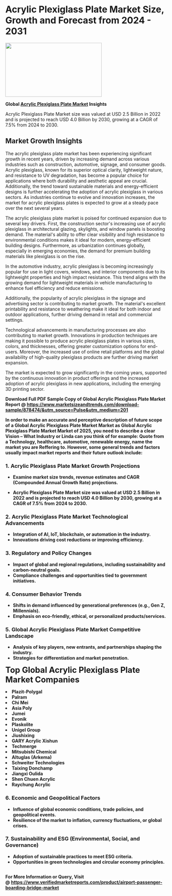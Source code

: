 <H1>Acrylic Plexiglass Plate Market Size, Growth and Forecast from 2024 - 2031</H1><img class="aligncenter size-medium wp-image-584254" src="https://thirdeyenews.in/wp-content/uploads/2024/09/Global-Market-Research-300x168.jpeg" alt="" width="300" height="168" /><p><strong>Global&nbsp;<a href="https://www.marketsizeandtrends.com/download-sample/878474/&amp;utm_source=Pulse&amp;utm_medium=201">Acrylic Plexiglass Plate Market</a> Insights</strong></p><p>Acrylic Plexiglass Plate Market size was valued at USD 2.5 Billion in 2022 and is projected to reach USD 4.0 Billion by 2030, growing at a CAGR of 7.5% from 2024 to 2030.</p><p><h2>Market Growth Insights</h2> <p>The acrylic plexiglass plate market has been experiencing significant growth in recent years, driven by increasing demand across various industries such as construction, automotive, signage, and consumer goods. Acrylic plexiglass, known for its superior optical clarity, lightweight nature, and resistance to UV degradation, has become a popular choice for applications where both durability and aesthetic appeal are crucial. Additionally, the trend toward sustainable materials and energy-efficient designs is further accelerating the adoption of acrylic plexiglass in various sectors. As industries continue to evolve and innovation increases, the market for acrylic plexiglass plates is expected to grow at a steady pace over the next several years.</p> <p><strong></strong></p> <p>The acrylic plexiglass plate market is poised for continued expansion due to several key drivers. First, the construction sector's increasing use of acrylic plexiglass in architectural glazing, skylights, and window panels is boosting demand. The material's ability to offer clear visibility and high resistance to environmental conditions makes it ideal for modern, energy-efficient building designs. Furthermore, as urbanization continues globally, especially in emerging economies, the demand for premium building materials like plexiglass is on the rise.</p> <p>In the automotive industry, acrylic plexiglass is becoming increasingly popular for use in light covers, windows, and interior components due to its lightweight properties and high impact resistance. This trend aligns with the growing demand for lightweight materials in vehicle manufacturing to enhance fuel efficiency and reduce emissions.</p> <p>Additionally, the popularity of acrylic plexiglass in the signage and advertising sector is contributing to market growth. The material's excellent printability and resistance to weathering make it ideal for both indoor and outdoor applications, further driving demand in retail and commercial settings.</p> <p>Technological advancements in manufacturing processes are also contributing to market growth. Innovations in production techniques are making it possible to produce acrylic plexiglass plates in various sizes, colors, and thicknesses, offering greater customization options for end-users. Moreover, the increased use of online retail platforms and the global availability of high-quality plexiglass products are further driving market expansion.</p> <p>The market is expected to grow significantly in the coming years, supported by the continuous innovation in product offerings and the increased adoption of acrylic plexiglass in new applications, including the emerging 3D printing sector.</p> <p><strong></p><p><span class=""><strong>Download Full PDF Sample Copy of Global Acrylic Plexiglass Plate Market Report</strong> @ <a href="https://www.marketsizeandtrends.com/download-sample/878474/&amp;utm_source=Pulse&amp;utm_medium=201" target="_blank">https://www.marketsizeandtrends.com/download-sample/878474/&amp;utm_source=Pulse&amp;utm_medium=201</a></span></p><p>In order to make an accurate and perceptive description of future scope of a Global&nbsp;Acrylic Plexiglass Plate Market Market as Global&nbsp;Acrylic Plexiglass Plate Market Market of 2025, you need to describe a clear Vision &ndash; What Industry or Linda can you think of for example: Quote from a Technology, healthcare, automotive, renewable energy, name the market you are Reffering to. However, some general trends and factors usually impact market reports and their future outlook include:</p><h3>1.&nbsp;<strong>Acrylic Plexiglass Plate Market Growth Projections</strong></h3><ul><li>Examine market size trends, revenue estimates and CAGR (Compounded Annual Growth Rate) projections.</li><li><p>Acrylic Plexiglass Plate Market size was valued at USD 2.5 Billion in 2022 and is projected to reach USD 4.0 Billion by 2030, growing at a CAGR of 7.5% from 2024 to 2030.</p></li></ul><h3>2.&nbsp;<strong>Acrylic Plexiglass Plate Market Technological Advancements</strong></h3><ul><li>Integration of AI, IoT, blockchain, or automation in the industry.</li><li>Innovations driving cost reductions or improving efficiency.</li></ul><h3>3.&nbsp;<strong>Regulatory and Policy Changes</strong></h3><ul><li>Impact of global and regional regulations, including sustainability and carbon-neutral goals.</li><li>Compliance challenges and opportunities tied to government initiatives.</li></ul><h3>4.&nbsp;<strong>Consumer Behavior Trends</strong></h3><ul><li>Shifts in demand influenced by generational preferences (e.g., Gen Z, Millennials).</li><li>Emphasis on eco-friendly, ethical, or personalized products/services.</li></ul><h3>5.&nbsp;<strong>Global Acrylic Plexiglass Plate Market Competitive Landscape</strong></h3><ul><li>Analysis of key players, new entrants, and partnerships shaping the industry.</li><li>Strategies for differentiation and market penetration.</li></ul><p data-pm-slice="1 1 []"><span style="color: inherit; font-family: inherit; font-size: 25px;">Top Global Acrylic Plexiglass Plate Market Companies</span></p><div class="" data-test-id=""><p><li>Plazit-Polygal</li><li> Palram</li><li> Chi Mei</li><li> Asia Poly</li><li> Jumei</li><li> Evonik</li><li> Plaskolite</li><li> Unigel Group</li><li> Jiushixing</li><li> GARY Acrylic Xishun</li><li> Techmerge</li><li> Mitsubishi Chemical</li><li> Altuglas (Arkema)</li><li> Schweiter Technologies</li><li> Taixing Donchamp</li><li> Jiangxi Oulida</li><li> Shen Chuen Acrylic</li><li> Raychung Acrylic</li></p></div><h3>6.&nbsp;<strong>Economic and Geopolitical Factors</strong></h3><ul><li>Influence of global economic conditions, trade policies, and geopolitical events.</li><li>Resilience of the market to inflation, currency fluctuations, or global crises.</li></ul><h3>7.&nbsp;<strong>Sustainability and ESG (Environmental, Social, and Governance)</strong></h3><ul><li>Adoption of sustainable practices to meet ESG criteria.</li><li>Opportunities in green technologies and circular economy principles.</li></ul><h2><strong style="font-size: 14px;">For More Information or Query, Visit @&nbsp;</strong><a style="background-color: #ffffff; font-size: 14px;" href="https://www.marketsizeandtrends.com/report/acrylic-plexiglass-plate-market/" target="_blank">https://www.verifiedmarketreports.com/product/airport-passenger-boarding-bridge-market</a></h2>
